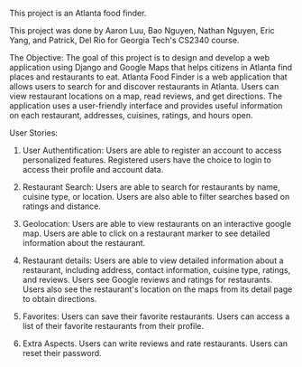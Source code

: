This project is an Atlanta food finder.

This project was done by Aaron Luu, Bao Nguyen, Nathan Nguyen, Eric Yang, and Patrick, Del Rio for Georgia Tech's CS2340 course.

The Objective:
The goal of this project is to design and develop a web application using Django and Google Maps that helps citizens in Atlanta find places and restaurants to eat.
Atlanta Food Finder is a web application that allows users to search for and discover restaurants in Atlanta. Users can view restaurant locations on a map, read reviews, and get directions.
The application uses a user-friendly interface and provides useful information on each restaurant, addresses, cuisines, ratings, and hours open.

User Stories:

1. User Authentification:
Users are able to register an account to access personalized features.
Registered users have the choice to login to access their profile and account data.

2. Restaurant Search:
Users are able to search for restaurants by name, cuisine type, or location.
Users are also able to filter searches based on ratings and distance.

3. Geolocation:
Users are able to view restaurants on an interactive google map.
Users are able to click on a restaurant marker to see detailed information about the restaurant.

4. Restaurant details:
Users are able to view detailed information about a restaurant, including address, contact information,
cuisine type, ratings, and reviews.
Users see Google reviews and ratings for restaurants.
Users also see the restaurant's location on the maps from its detail page to obtain directions.

5. Favorites:
Users can save their favorite restaurants.
Users can access a list of their favorite restaurants from their profile.

6. Extra Aspects.
Users can write reviews and rate restaurants.
Users can reset their password.

